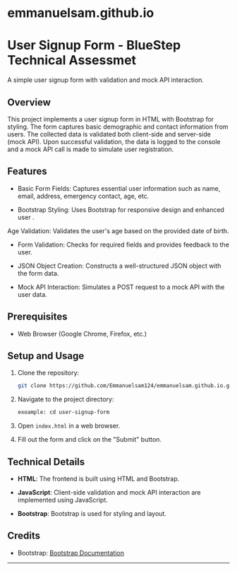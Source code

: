 # emmanuelsam.github.io

# User Signup Form - BlueStep Technical Assessmet

A simple user signup form with validation and mock API interaction.

## Overview

This project implements a user signup form in HTML with Bootstrap for styling. The form captures basic demographic and contact information from users. The collected data is validated both client-side and server-side (mock API). Upon successful validation, the data is logged to the console and a mock API call is made to simulate user registration.

## Features

- Basic Form Fields: Captures essential user information such as name, email, address, emergency contact, age, etc.
  
- Bootstrap Styling: Uses Bootstrap for responsive design and enhanced user .

Age Validation: Validates the user's age based on the provided date of birth.

- Form Validation: Checks for required fields and provides feedback to the user.

- JSON Object Creation: Constructs a well-structured JSON object with the form data.

- Mock API Interaction: Simulates a POST request to a mock API with the user data.

## Prerequisites

- Web Browser (Google Chrome, Firefox, etc.)

## Setup and Usage

1. Clone the repository:

   ```bash
   git clone https://github.com/Emmanuelsam124/emmanuelsam.github.io.git
   ```

2. Navigate to the project directory:

   ```bash
   exoample: cd user-signup-form 
   ```

3. Open `index.html` in a web browser.

4. Fill out the form and click on the "Submit" button.

## Technical Details

- **HTML**: The frontend is built using HTML and Bootstrap.

- **JavaScript**: Client-side validation and mock API interaction are implemented using JavaScript.

- **Bootstrap**: Bootstrap is used for styling and layout.

## Credits

- Bootstrap: [Bootstrap Documentation](https://getbootstrap.com/docs/4.5/getting-started/introduction/)
  

---
